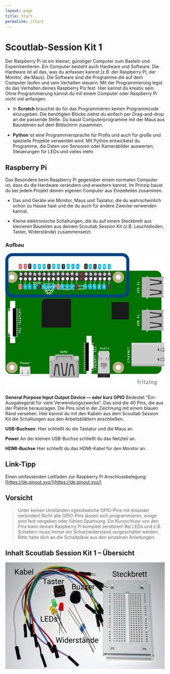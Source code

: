 ```yaml
---
layout: page
title: Start
permalink: /start
---
```

# Scoutlab-Session Kit 1

Der Raspberry Pi ist ein kleiner, günstiger Computer zum Basteln und Experimentieren.
Ein Computer besteht auch Hardware und Software. Die Hardware ist all das, was du anfassen kannst (z.B. der Raspberry Pi, der Monitor, die Maus). Die Software sind die Programme die auf dem Computer laufen und sein Verhalten steuern. Mit der Programmierung legst du das Verhalten deines Raspberry Pis fest. Hier kannst du kreativ sein. Ohne Programmierung kannst du mit einem Computer oder Raspberry Pi nicht viel anfangen.

* In **Scratch** brauchst du für das Programmieren keinen Programmcode einzugeben. Die benötigten Blöcke ziehst du einfach per Drag-and-drop an die passende Stelle. Du baust Computerprogramme mit der Maus aus Bausteinen auf dem Bildschirm zusammen.

* **Python** ist eine Programmiersprache für Proﬁs und auch für große und spezielle Projekte verwendet wird. Mit Python entwickelst du Programme, die Daten von Sensoren oder Kamerabilder auswerten, Steuerungen für LEDs und vieles mehr.

## Raspberry Pi

Das Besondere beim Raspberry Pi gegenüber einem normalen Computer ist, dass du die Hardware verändern und erweitern kannst. Im Prinzip baust du bei jedem Projekt deinen eigenen Computer aus Einzelteilen zusammen.

* Das sind Geräte wie Monitor, Maus und Tastatur, die du wahrscheinlich schon zu Hause hast und die du auch für andere Zwecke verwenden kannst.

* Kleine elektronische Schaltungen, die du auf einem Steckbrett aus kleineren Bauteilen aus deinem Scoutlab Session Kit (z.B. Leuchtdioden, Taster, Widerstände) zusammensetzt.

### Aufbau

![](images/raspberryPi_Platine-GPIO-Belegung_Querformat.png)

**General Purpose Input Output Device — oder kurz GPIO**
Bedeutet "Ein- Ausgabegerät für viele Verwendungszwecke". Das sind die 40 Pins, die aus der Platine herausragen.
Die Pins sind in der Zeichnung mit einem blauen Rand versehen. Hier kannst du mit den Kabeln aus dem Scoutlab Session Kit die Schaltungen aus den Arbeitsblättern anschließen.

**USB-Buchsen**.
Hier schließt du die Tastatur und die Maus an.

**Power**
An der kleinen USB-Buchse schließt du das Netzteil an.

**HDMI-Buchse**
Hier schließt du das HDMI-Kabel für den Monitor
an.



## Link-Tipp
Einen umfassenden Leitfaden zur Raspberry Pi Anschlussbelegung: [https://de.pinout.xyz/](https://de.pinout.xyz/)

## Vorsicht
>Unter keinen Umständen irgendwelche GPIO-Pins mit einander verbinden!
Nicht alle GPIO-Pins lassen sich programmieren, einige sind fest vergeben oder führen Spannung.
Ein Kurzschluss von den Pins kann deinen Raspberry Pi komplett zerstören!
Bei LEDs und z.B. Schaltern muss immer ein Schutzwiderstand vorgeschaltet werden.
Bitte halte dich an die Schaltpläne aus den einzelnen Anleitungen.


## Inhalt Scoutlab Session Kit 1 – Übersicht

![](images/bauteile.jpg)
